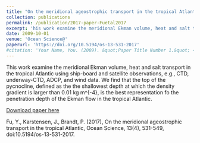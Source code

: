 ```yaml
---
title: "On the meridional ageostrophic transport in the tropical Atlantic"
collection: publications
permalink: /publication/2017-paper-Fuetal2017
excerpt: 'his work examine the meridional Ekman volume, heat and salt transport in the tropical Atlantic using ship-board and satellite observations, e.g., CTD, underway-CTD, ADCP, and wind data. We find that the top of the pycnocline is the best representation fo the penetration depth of the Ekman flow in the tropical Atlantic.'
date: 2009-10-01
venue: 'Ocean Science@'
paperurl: 'https://doi.org/10.5194/os-13-531-2017'
#citation: 'Your Name, You. (2009). &quot;Paper Title Number 1.&quot; <i>Journal 1</i>. 1(1).'
---
```

This work examine the meridional Ekman volume, heat and salt transport in the tropical Atlantic using ship-board and satellite observations, e.g., CTD, underway-CTD, ADCP, and wind data. We find that the top of the pycnocline, defined as the the shallowest depth at which the density gradient is larger than 0.01 kg m^{-4}, is the best representation fo the penetration depth of the Ekman flow in the tropical Atlantic.

[Download paper here](http://fuyao5411.github.io/papers/Fu2017.pdf)

Fu, Y., Karstensen, J., Brandt, P. (2017), On the meridional ageostrophic transport in the tropical Atlantic, Ocean Science, 13(4), 531-549, doi:10.5194/os-13-531-2017.